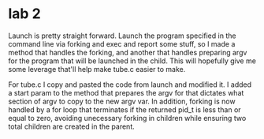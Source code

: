 # lab 2

Launch is pretty straight forward.
Launch the program specified in the command line via forking and exec and report some stuff, so I made a method that handles the forking, and another that handles preparing argv for the program that will be launched in the child. This will hopefully give me some leverage that'll help make tube.c easier to make.

For tube.c I copy and pasted the code from launch and modified it. I added a start param to the method that prepares the argv for that dictates what section of argv to copy to the new argv var. In addition, forking is now handled by a for loop that terminates if the returned pid_t is less than or equal to zero, avoiding unecessary forking in children while ensuring two total children are created in the parent.
